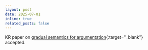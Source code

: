 ```yaml
---
layout: post
date: 2025-07-01
inline: true
related_posts: false
---
```


KR paper on [gradual semantics for argumentation]({{site.baseurl}}/assets/pdf/kr-RagoVTTY25.pdf){:target="_blank"} accepted.